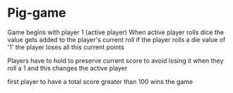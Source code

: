 # Pig-game

Game begins with player 1 (active player)
When active player rolls dice the value gets added to the player's current roll
if the player rolls a die value of '1' the player loses all this current points

Players have to hold to preserve current score to avoid losing it when they roll a 1 and this changes the active player

first player to have a total score greater than 100 wins the game
